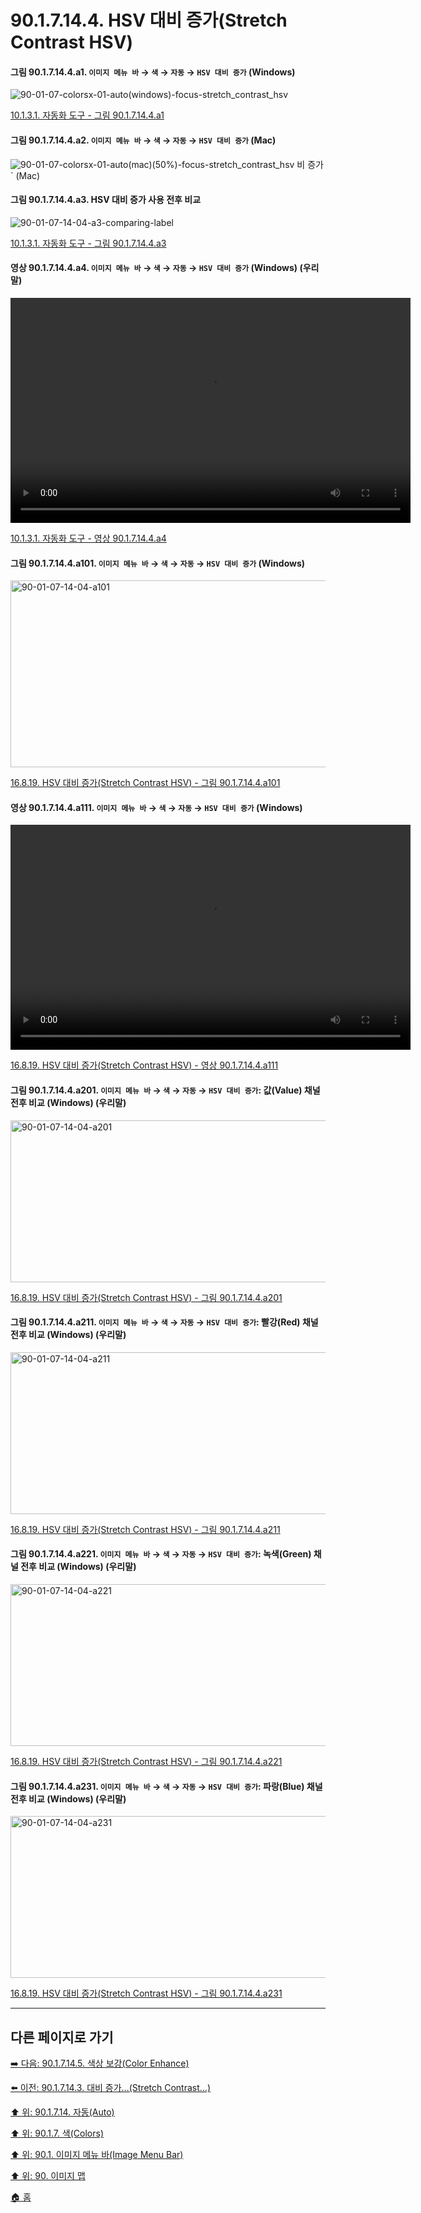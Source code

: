 # 90.1.7.14.4. HSV 대비 증가(Stretch Contrast HSV)

<a id="90-01-07-14-04-a1"></a>

#### 그림 90.1.7.14.4.a1. `이미지 메뉴 바` → `색` → `자동` → `HSV 대비 증가` (Windows)
![90-01-07-colorsx-01-auto(windows)-focus-stretch_contrast_hsv](https://github.com/wonder13662/gimp/assets/15767104/f6f801fb-7a62-41e8-a6a2-dacbc4004850)

[10.1.3.1. 자동화 도구 - 그림 90.1.7.14.4.a1](./10-01-03-01-automated_tools.md#90-01-07-14-04-a1)

<a id="90-01-07-14-04-a2"></a>

#### 그림 90.1.7.14.4.a2. `이미지 메뉴 바` → `색` → `자동` → `HSV 대비 증가` (Mac)
![90-01-07-colorsx-01-auto(mac)(50%)-focus-stretch_contrast_hsv](https://github.com/wonder13662/gimp/assets/15767104/76c9f510-d09e-4141-803d-12d61a0a56f8)
비 증가` (Mac)

<a id="90-01-07-14-04-a3"></a>

#### 그림 90.1.7.14.4.a3. HSV 대비 증가 사용 전후 비교
![90-01-07-14-04-a3-comparing-label](https://github.com/wonder13662/gimp/assets/15767104/6d2d5b9c-6b22-4658-b93e-d59b28ad1ae8)

[10.1.3.1. 자동화 도구 - 그림 90.1.7.14.4.a3](./10-01-03-01-automated_tools.md#90-01-07-14-04-a3)

<a id="90-01-07-14-04-a4"></a>

#### 영상 90.1.7.14.4.a4. `이미지 메뉴 바` → `색` → `자동` → `HSV 대비 증가` (Windows) (우리말)
<video controls="controls" width="640" height="360" src="https://github.com/wonder13662/gimp/assets/15767104/e6033fa8-72c5-4643-ad8c-db1063f86e8f"></video>

[10.1.3.1. 자동화 도구 - 영상 90.1.7.14.4.a4](./10-01-03-01-automated_tools.md#90-01-07-14-04-a4)

<a id="90-01-07-14-04-a101"></a>

#### 그림 90.1.7.14.4.a101. `이미지 메뉴 바` → `색` → `자동` → `HSV 대비 증가` (Windows)
<img width="556" height="299" alt="90-01-07-14-04-a101" src="https://github.com/user-attachments/assets/a6819651-8e86-43f4-bdf7-2e0ee1037dfd" />

[16.8.19. HSV 대비 증가(Stretch Contrast HSV) - 그림 90.1.7.14.4.a101](./16-08-19-stretch-contrast-hsv.md#90-01-07-14-04-a101)

<a id="90-01-07-14-04-a111"></a>

#### 영상 90.1.7.14.4.a111. `이미지 메뉴 바` → `색` → `자동` → `HSV 대비 증가` (Windows)
<video controls="controls" width="640" height="360" src="https://github.com/user-attachments/assets/bd4e128d-51b8-4f54-bfd8-06ce6fcf93c6"></video>

[16.8.19. HSV 대비 증가(Stretch Contrast HSV) - 영상 90.1.7.14.4.a111](./16-08-19-stretch-contrast-hsv.md#90-01-07-14-04-a111)

<a id="90-01-07-14-04-a201"></a>

#### 그림 90.1.7.14.4.a201. `이미지 메뉴 바` → `색` → `자동` → `HSV 대비 증가`: 값(Value) 채널 전후 비교 (Windows) (우리말)
<img width="760" height="259" alt="90-01-07-14-04-a201" src="https://github.com/user-attachments/assets/1b9c5f56-443a-4b2f-9db6-1399a3afec7d" />

[16.8.19. HSV 대비 증가(Stretch Contrast HSV) - 그림 90.1.7.14.4.a201](./16-08-19-stretch-contrast-hsv.md#90-01-07-14-04-a201)

<a id="90-01-07-14-04-a211"></a>

#### 그림 90.1.7.14.4.a211. `이미지 메뉴 바` → `색` → `자동` → `HSV 대비 증가`: 빨강(Red) 채널 전후 비교 (Windows) (우리말)
<img width="760" height="259" alt="90-01-07-14-04-a211" src="https://github.com/user-attachments/assets/82e04133-9074-4a62-9c41-72b49d3eed1a" />

[16.8.19. HSV 대비 증가(Stretch Contrast HSV) - 그림 90.1.7.14.4.a211](./16-08-19-stretch-contrast-hsv.md#90-01-07-14-04-a211)

<a id="90-01-07-14-04-a221"></a>

#### 그림 90.1.7.14.4.a221. `이미지 메뉴 바` → `색` → `자동` → `HSV 대비 증가`: 녹색(Green) 채널 전후 비교 (Windows) (우리말)
<img width="760" height="259" alt="90-01-07-14-04-a221" src="https://github.com/user-attachments/assets/22aa86e1-c6cf-4828-8891-a685f9d72cf3" />

[16.8.19. HSV 대비 증가(Stretch Contrast HSV) - 그림 90.1.7.14.4.a221](./16-08-19-stretch-contrast-hsv.md#90-01-07-14-04-a221)

<a id="90-01-07-14-04-a231"></a>

#### 그림 90.1.7.14.4.a231. `이미지 메뉴 바` → `색` → `자동` → `HSV 대비 증가`: 파랑(Blue) 채널 전후 비교 (Windows) (우리말)
<img width="760" height="259" alt="90-01-07-14-04-a231" src="https://github.com/user-attachments/assets/1e0dff69-22b4-4c41-b8c0-fc059d77f310" />

[16.8.19. HSV 대비 증가(Stretch Contrast HSV) - 그림 90.1.7.14.4.a231](./16-08-19-stretch-contrast-hsv.md#90-01-07-14-04-a231)

***

## 다른 페이지로 가기

[➡️ 다음: 90.1.7.14.5. 색상 보강(Color Enhance)](./90-01-07-14-05-color_enhance.md)

[⬅️ 이전: 90.1.7.14.3. 대비 증가…(Stretch Contrast…)](./90-01-07-14-03-stretch_contrast.md)

[⬆️ 위: 90.1.7.14. 자동(Auto)](./90-01-07-14-00-auto.md)

[⬆️ 위: 90.1.7. 색(Colors)](./90-01-07-00-colors.md)

[⬆️ 위: 90.1. 이미지 메뉴 바(Image Menu Bar)](./90-01-00-image-menu-bar.md)

[⬆️ 위: 90. 이미지 맵](./90-00-image-map.md)

[🏠 홈](./00-home.md)
